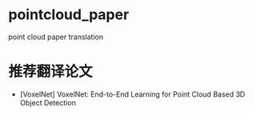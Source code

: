 # pointcloud_paper
point cloud paper translation

# 推荐翻译论文
- [VoxelNet] VoxelNet: End-to-End Learning for Point Cloud Based 3D Object Detection
